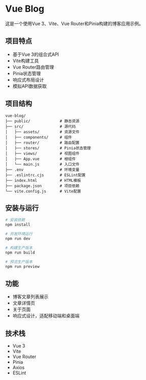 # Vue Blog

这是一个使用Vue 3、Vite、Vue Router和Pinia构建的博客应用示例。

## 项目特点

- 基于Vue 3的组合式API
- Vite构建工具
- Vue Router路由管理
- Pinia状态管理
- 响应式布局设计
- 模拟API数据获取

## 项目结构

```
vue-blog/
├── public/             # 静态资源
├── src/                # 源代码
│   ├── assets/         # 资源文件
│   ├── components/     # 组件
│   ├── router/         # 路由配置
│   ├── stores/         # Pinia状态管理
│   ├── views/          # 视图组件
│   ├── App.vue         # 根组件
│   └── main.js         # 入口文件
├── .env                # 环境变量
├── .eslintrc.cjs       # ESLint配置
├── index.html          # HTML模板
├── package.json        # 项目依赖
└── vite.config.js      # Vite配置
```

## 安装与运行

```bash
# 安装依赖
npm install

# 开发环境运行
npm run dev

# 构建生产版本
npm run build

# 预览生产版本
npm run preview
```

## 功能

- 博客文章列表展示
- 文章详情页
- 关于页面
- 响应式设计，适配移动端和桌面端

## 技术栈

- Vue 3
- Vite
- Vue Router
- Pinia
- Axios
- ESLint
